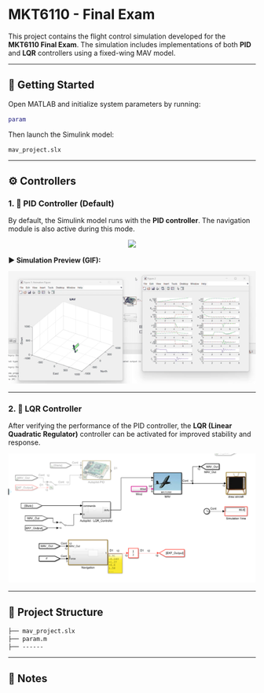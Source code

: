 # MKT6110 - Final Exam

This project contains the flight control simulation developed for the **MKT6110 Final Exam**. The simulation includes implementations of both **PID** and **LQR** controllers using a fixed-wing MAV model.

---

## 🚀 Getting Started

Open MATLAB and initialize system parameters by running:

```matlab
param
```

Then launch the Simulink model:

```
mav_project.slx
```

---

## ⚙️ Controllers

### 1. 📌 PID Controller (Default)

By default, the Simulink model runs with the **PID controller**. The navigation module is also active during this mode.

<p align="center">
  <img src="images_readme/PI.png" width="600"/>
</p>

**▶️ Simulation Preview (GIF):**  
<p align="center">
  <img src="images_readme/PI_ucus.gif" width="600"/>
</p>

---

### 2. 🎯 LQR Controller

After verifying the performance of the PID controller, the **LQR (Linear Quadratic Regulator)** controller can be activated for improved stability and response.

<p align="center">
  <img src="images_readme/LQR.png" width="600"/>
</p>

---

## 📁 Project Structure

```
├── mav_project.slx
├── param.m
├── ------
```

---

## 📝 Notes

```bash

```
